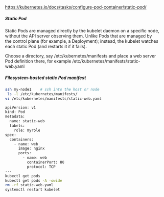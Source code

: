 https://kubernetes.io/docs/tasks/configure-pod-container/static-pod/

##### Static Pod

Static Pods are managed directly by the kubelet daemon on a specific node, without the API server observing them. Unlike Pods that are managed by the control plane (for example, a Deployment); instead, the kubelet watches each static Pod (and restarts it if it fails).

Choose a directory, say /etc/kubernetes/manifests and place a web server Pod definition there, for example /etc/kubernetes/manifests/static-web.yaml

##### Filesystem-hosted static Pod manifest

``````sh
ssh my-node1    # ssh into the host or node
 ls -l /etc/kubernetes/manifests/
vi /etc/kubernetes/manifests/static-web.yaml

``````

``````sh
apiVersion: v1
kind: Pod
metadata:
  name: static-web
  labels:
    role: myrole
spec:
  containers:
    - name: web
      image: nginx
      ports:
        - name: web
          containerPort: 80
          protocol: TCP
---
kubectl get pods
kubectl get pods -A -owide
rm -rf static-web.yaml
systemctl restart kubelet
``````
